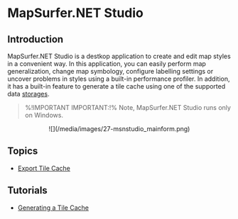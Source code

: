 # MapSurfer.NET Studio

## Introduction

MapSurfer.NET Studio is a destkop application to create and edit map styles in a convenient way. In this application, you can easily perform map generalization, change map symbology, configure labelling settings or uncover problems in styles using a built-in performance profiler. In addition, it has a built-in feature to generate a tile cache using one of the supported data [storages](usermanual/tile_caching/index).

> %!IMPORTANT IMPORTANT:!% Note, MapSurfer.NET Studio runs only on Windows.

<center>![](/media/images/27-msnstudio_mainform.png)</center>


## Topics

- [Export Tile Cache](/usermanual/tools/msnstudio/export-tile-cache.md)

## Tutorials

- [Generating a Tile Cache](/usermanual/tools/msnstudio/tutorials.md)



